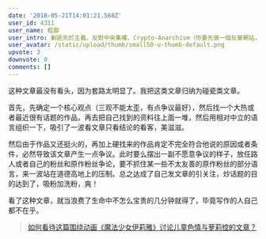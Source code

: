 ```yaml
---
date: '2018-05-21T14:01:21.568Z'
user_id: 4311
user_name: 粗鄙
user_intro: 剿匪先於主義、反對中央集權、Crypto-Anarchism（你要先做一個反華網站，然後再把它賣給共產黨）
user_avatar: /static/upload/thumb/small50-u-thumb-default.png
upvote: 3
downvote: 0
comments: []
---
```


这种文章最没有看头，因为套路太明显了。我把这类文章归纳为碰瓷类文章。

首先，先确定一个核心观点（三观不能太歪，有点争议最好），然后找一个大热或者最近很有话题的作品，再去把自己找到的资料往上面一堆，然后用相对中立的语言组织一下，吸引了一波看文章只看结论的看客，美滋滋。

然后由于作品又还挺火的，再加上硬找来的作品肯定不完全符合他说的原因或者条件，必然导致该文章产生一点争议。此时要么摆出一副不愿意争议的样子，放任路人或者自己的粉丝和原作粉丝争论，要不抓住某一些不太友善的原作粉丝的部分语言，来一波站在道德高地上的压制。总之达成了自己发文章的引关注，炒话题的目的达到了，吸粉加洗粉，爽！

看了这种文章，就当浪费了生命中不怎么宝贵的几分钟就得了，毕竟写作的人自己都不在乎。

> [如何看待这篇围绕动画《魔法少女伊莉雅》讨论儿童色情与萝莉控的文章？](https://www.zhihu.com/question/65192598/answer/228806538)
